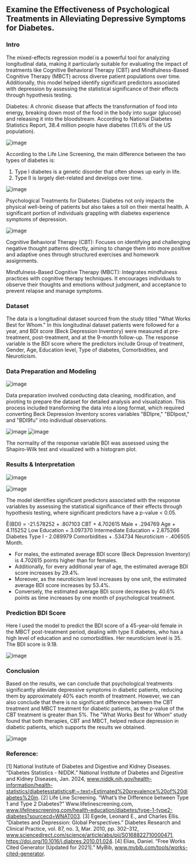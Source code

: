 ## Examine the Effectiveness of Psychological Treatments in Alleviating Depressive Symptoms for Diabetes.

### Intro
The mixed-effects regression model is a powerful tool for analyzing longitudinal data, making it particularly suitable for evaluating the impact of treatments like Cognitive Behavioral Therapy (CBT) and Mindfulness-Based Cognitive Therapy (MBCT) across diverse patient populations over time. Additionally, this model helped identify significant predictors associated with depression by assessing the statistical significance of their effects through hypothesis testing.

Diabetes: A chronic disease that affects the transformation of food into energy, breaking down most of the food in the body into sugar (glucose) and releasing it into the bloodstream. According to National Diabetes Statistics Report, 38.4 million people have diabetes (11.6% of the US population). 

![image](https://github.com/user-attachments/assets/774d07b3-145d-42ae-acb3-02d63b7413b9)

According to the Life Line Screening, the main difference between the two types of diabetes is:
1. Type I diabetes is a genetic disorder that often shows up early in life. 
2. Type II is largely diet-related and develops over time.

![image](https://github.com/user-attachments/assets/8b4d5cb2-fd7c-42f9-8712-793f0f4616f2)

Psychological Treatments for Diabetes: Diabetes not only impacts the physical well-being of patients but also takes a toll on their mental health. A significant portion of individuals grappling with diabetes experience symptoms of depression.

![image](https://github.com/user-attachments/assets/3cefd58d-de19-4c53-a68a-683591f2e076)

Cognitive Behavioral Therapy (CBT): Focuses on identifying and challenging negative thought patterns directly, aiming to change them into more positive and adaptive ones through structured exercises and homework assignments.

Mindfulness-Based Cognitive Therapy (MBCT): Integrates mindfulness practices with cognitive therapy techniques. It encourages individuals to observe their thoughts and emotions without judgment, and acceptance to prevent relapse and manage symptoms.

### Dataset
The data is a longitudinal dataset sourced from the study titled "What Works Best for Whom."
In this longitudinal dataset patients were followed for a year, and BDI score (Beck Depression Inventory) were measured at pre-treatment, post-treatment, and at the 9-month follow-up. The response variable is the BDI score  where the predictors include Group of treatment, Gender, Age, Education level, Type of diabetes, Comorbidities, and Neuroticism.

### Data Preparation and Modeling 
![image](https://github.com/user-attachments/assets/2fb04d1b-5062-401b-a0ec-5c8bd000aef9)

Data preparation involved conducting data cleaning, modification, and pivoting to prepare the dataset for detailed analysis and visualization. This process included transforming the data into a long format, which required converting Beck Depression Inventory scores variables "BDIpre," "BDIpost," and "BDI9fu" into individual observations.

![image](https://github.com/user-attachments/assets/4fe743db-32be-4793-83e0-57518a3dff08)
![image](https://github.com/user-attachments/assets/0896281c-2a4a-40a8-87a4-63d186c9bd98)

The normality of the response variable BDI was assessed using the Shapiro-Wilk test and visualized with a histogram plot.

### Results & Interpretation
![image](https://github.com/user-attachments/assets/18fb791c-651f-4bd7-9e5b-110e0fb8ddb8)

![image](https://github.com/user-attachments/assets/c4e82eab-a85a-466c-8784-d23e3fd1612b)

The model identifies significant predictors associated with the response variables by assessing the statistical significance of their effects through hypothesis testing, where significant predictors have a p-value < 0.05.

Ê(BDI) = -21.578252 + .807103 CBT + 4.702615 Male + .294769 Age + 4.115252 Low Education + 3.097370 Intermediate Education + 2.875266 Diabetes Type I  - 2.089979 Comorbidities + .534734 Neuroticism - .406505 Month.
- For males, the estimated average BDI score (Beck Depression Inventory) is 4.702615 points higher than for females. 
- Additionally, for every additional year of age, the estimated average BDI score increases by 29.4%. 
- Moreover, as the neuroticism level increases by one unit, the estimated average BDI score increases by 53.4%.
- Conversely, the estimated average BDI score decreases by 40.6% points as time increases by one month of psychological treatment.

### Prediction BDI Score 
Here I used the model to predict the BDI score of a 45-year-old female in the MBCT post-treatment period, dealing with type II diabetes, who has a high level of education and no comorbidities. Her neuroticism level is 35. The BDI score is 9.18. 

![image](https://github.com/user-attachments/assets/94cced2a-9cb7-40b7-8216-1f7c926219ac)


### Conclusion 
Based on the results, we can conclude that psychological treatments significantly alleviate depressive symptoms in diabetic patients, reducing them by approximately 40% each month of treatment. However, we can also conclude that there is no significant difference between the CBT treatment and MBCT treatment for diabetic patients, as the p-value of the CBT treatment is greater than 5%. The "What Works Best for Whom" study found that both therapies, CBT and MBCT, helped reduce depression in diabetic patients, which supports the results we obtained.

![image](https://github.com/user-attachments/assets/a5ffce33-c252-4a1b-ac11-0c7d3f17449c)

### Reference:
[1] National Institute of Diabetes and Digestive and Kidney Diseases. “Diabetes Statistics -
NIDDK.” National Institute of Diabetes and Digestive and Kidney Diseases, Jan. 2024,
www.niddk.nih.gov/health-information/health-statistics/diabetesstatistics#:~:text=Estimated%20prevalence%20of%20diabetes%20in.
[2] Life Line Screening. “What’s the Difference between Type 1 and Type 2 Diabetes?”
Www.lifelinescreening.com, www.lifelinescreening.com/health-education/diabetes/type-1-type2-diabetes?sourcecd=WNAT003.
[3] Egede, Leonard E., and Charles Ellis. “Diabetes and Depression: Global Perspectives.”
Diabetes Research and Clinical Practice, vol. 87, no. 3, Mar. 2010, pp. 302–312,
www.sciencedirect.com/science/article/abs/pii/S0168822710000471,
https://doi.org/10.1016/j.diabres.2010.01.024.
[4] Elias, Daniel. “Free Works Cited Generator [Updated for 2021].” MyBib,
www.mybib.com/tools/works-cited-generator. 

